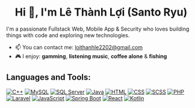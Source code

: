 <h1 align="center">Hi 👋, I'm Lê Thành Lợi (Santo Ryu)</h1>

I'm a passionate Fullstack Web, Mobile App & Security who loves building things with code and exploring new technologies.
- 📫 You can contact me: loithanhle2202@gmail.com
- 🎮 I enjoy: **gamming**, **listening music**, **coffee alone** & **fishing**

## Languages and Tools:
[![C++](https://img.shields.io/badge/-C%2B%2B-00599C?style=flat-square&logo=c%2B%2B&logoColor=white)](https://en.wikipedia.org/wiki/C%2B%2B)
[![MySQL](https://img.shields.io/badge/-MySQL-4479A1?style=flat-square&logo=mysql&logoColor=white)](https://www.mysql.com)
[![SQL Server](https://img.shields.io/badge/-SQL%20Server-CC2927?style=flat-square&logo=microsoft-sql-server&logoColor=white)](https://www.microsoft.com/en-us/sql-server/sql-server-downloads?msockid=0056ae3132a36b802b0cbbe933266a6e)
[![Java](https://img.shields.io/badge/-Java-007396?style=flat-square&logo=java&logoColor=white)](https://www.java.com/en/)
[![HTML](https://img.shields.io/badge/-HTML-E34F26?style=flat-square&logo=html5&logoColor=white)](https://developer.mozilla.org/en-US/docs/Web/HTML)
[![CSS](https://img.shields.io/badge/-CSS-1572B6?style=flat-square&logo=css3&logoColor=white)](https://developer.mozilla.org/en-US/docs/Web/CSS)
[![SCSS](https://img.shields.io/badge/-SCSS-C6538C?style=flat-square&logo=sass&logoColor=white)](https://sass-lang.com/documentation/syntax/)
[![PHP](https://img.shields.io/badge/-PHP-777BB4?style=flat-square&logo=php&logoColor=white)](https://www.php.net/)
[![Laravel](https://img.shields.io/badge/-Laravel-FF2D20?style=flat-square&logo=laravel&logoColor=white)](https://laravel.com/)
[![JavaScript](https://img.shields.io/badge/-JavaScript-F7DF1E?style=flat-square&logo=javascript&logoColor=black)](https://developer.mozilla.org/en-US/docs/Web/JavaScript)
[![Spring Boot](https://img.shields.io/badge/-Spring%20Boot-6DB33F?style=flat-square&logo=spring-boot&logoColor=white)](https://spring.io/projects/spring-boot)
[![React](https://img.shields.io/badge/-React-61DAFB?style=flat-square&logo=react&logoColor=black)](https://react.dev/)
[![Kotlin](https://img.shields.io/badge/-Kotlin-0095D5?style=flat-square&logo=kotlin&logoColor=white)](https://kotlinlang.org/)